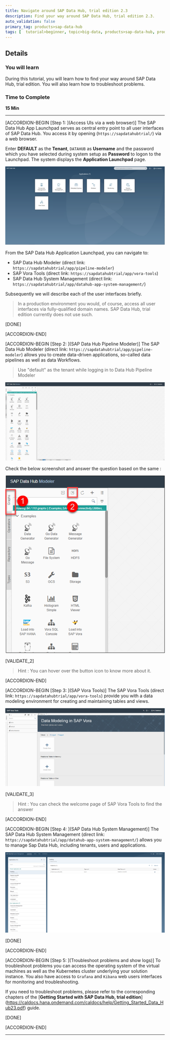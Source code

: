 ```yaml
---
title: Navigate around SAP Data Hub, trial edition 2.3
description: Find your way around SAP Data Hub, trial edition 2.3.
auto_validation: false
primary_tag: products>sap-data-hub
tags: [  tutorial>beginner, topic>big-data, products>sap-data-hub, products>sap-vora  ]
---
```


## Details
### You will learn  
During this tutorial, you will learn how to find your way around SAP Data Hub, trial edition. You will also learn how to troubleshoot problems.

### Time to Complete
**15 Min**

---

[ACCORDION-BEGIN [Step 1: ](Access UIs via a web browser)]
The SAP Data Hub App Launchpad serves as central entry point to all user interfaces of SAP Data Hub. You access it by opening (`https://sapdatahubtrial/`) via a web browser.

Enter **DEFAULT** as the **Tenant**, `DATAHUB` as **Username** and the password which you have selected during system setup as **Password** to logon to the Launchpad. The system displays the **Application Launchpad** page.

![picture_01](./datahub-trial-v2-navigation_01.png)  

From the SAP Data Hub Application Launchpad, you can navigate to:

 - SAP Data Hub Modeler (direct link: `https://sapdatahubtrial/app/pipeline-modeler`)
 - SAP Vora Tools (direct link: `https://sapdatahubtrial/app/vora-tools`)
 - SAP Data Hub System Management (direct link: `https://sapdatahubtrial/app/datahub-app-system-management/`)

Subsequently we will describe each of the user interfaces briefly.

>In a production environment you would, of course, access all user interfaces via fully-qualified domain names. SAP Data Hub, trial edition currently does not use such.

[DONE]

[ACCORDION-END]

[ACCORDION-BEGIN [Step 2: ](SAP Data Hub Pipeline Modeler)]
The SAP Data Hub Modeler (direct link: `https://sapdatahubtrial/app/pipeline-modeler`) allows you to create data-driven applications, so-called data pipelines as well as data Workflows.

>Use "default" as the tenant while logging in to Data Hub Pipeline Modeler

![picture_02](./datahub-trial-v2-navigation_02.png)  

Check the below screenshot and answer the question based on the same :

![picture_03](./datahub-trial-v2-navigation_03.png)

[VALIDATE_2]

>Hint : You can hover over the button icon to know more about it.

[ACCORDION-END]

[ACCORDION-BEGIN [Step 3: ](SAP Vora Tools)]
The SAP Vora Tools (direct link: `https://sapdatahubtrial/app/vora-tools`) provide you with a data modeling environment for creating and maintaining tables and views.

![picture_04](./datahub-trial-v2-navigation_04.png)  

[VALIDATE_3]

>Hint : You can check the welcome page of SAP Vora Tools to find the answer

[ACCORDION-END]

[ACCORDION-BEGIN [Step 4: ](SAP Data Hub System Management)]
The SAP Data Hub System Management (direct link: `https://sapdatahubtrial/app/datahub-app-system-management/`) allows you to manage Sap Data Hub, including tenants, users and applications.

![picture_05](./datahub-trial-v2-navigation_05.png)

[DONE]

[ACCORDION-END]

[ACCORDION-BEGIN [Step 5: ](Troubleshoot problems and show logs)]
To troubleshoot problems you can access the operating system of the virtual machines as well as the Kubernetes cluster underlying your solution instance. You also have access to `Grafana` and `Kibana` web users interfaces for monitoring and troubleshooting.

If you need to troubleshoot problems, please refer to the corresponding chapters of the [**Getting Started with SAP Data Hub, trial edition**] (https://caldocs.hana.ondemand.com/caldocs/help/Getting_Started_Data_Hub23.pdf) guide.

[DONE]

[ACCORDION-END]

---
